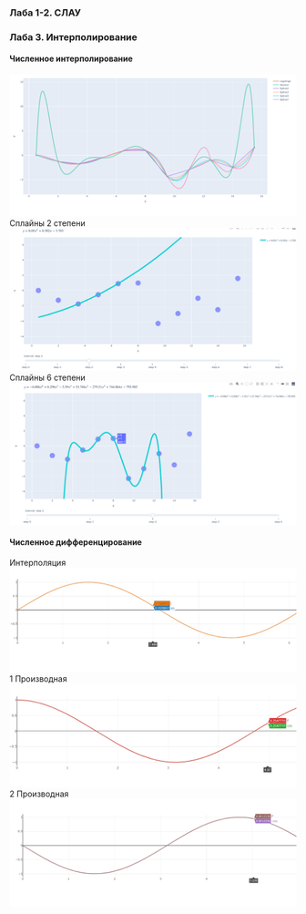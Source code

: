 
### Лаба 1-2. СЛАУ

### Лаба 3. Интерполирование
#### Численное интерполирование
![f](src/main/res/lab3/images/all.png)
Сплайны 2 степени
![f](src/main/res/lab3/images/3.png)
Сплайны 6 степени
![f](src/main/res/lab3/images/7.png)
#### Численное дифференцирование
Интерполяция
![f](src/main/res/lab3/images/f.png)
1 Производная
![f](src/main/res/lab3/images/f1.png)
2 Производная
![f](src/main/res/lab3/images/f2.png)
